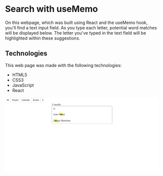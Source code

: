 # Search with useMemo
On this webpage, which was built using React and the useMemo hook, you'll find a text input field. As you type each letter, potential word matches will be displayed below. The letter you've typed in the text field will be highlighted within these suggestions.

## Technologies
This web page was made with the following technologies:
- HTML5
- CSS3
- JavaScript
- React

![preview](public/preview.jpeg)
